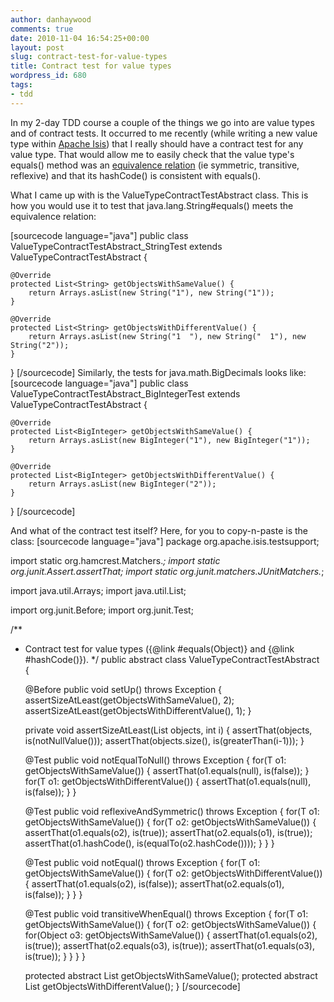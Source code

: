 ```yaml
---
author: danhaywood
comments: true
date: 2010-11-04 16:54:25+00:00
layout: post
slug: contract-test-for-value-types
title: Contract test for value types
wordpress_id: 680
tags:
- tdd
---
```


In my 2-day TDD course a couple of the things we go into are value types and of contract tests. It occurred to me recently (while writing a new value type within [Apache Isis](http://incubator.apache.org/isis)) that I really should have a contract test for any value type. That would allow me to easily check that the value type's equals() method was an [equivalence relation](http://en.wikipedia.org/wiki/Equivalence_relation) (ie symmetric, transitive, reflexive) and that its hashCode() is consistent with equals().

What I came up with is the ValueTypeContractTestAbstract<T> class. This is how you would use it to test that java.lang.String#equals() meets the equivalence relation:

<!-- more -->
[sourcecode language="java"]
public class ValueTypeContractTestAbstract_StringTest 
    extends ValueTypeContractTestAbstract<String> {

    @Override
    protected List<String> getObjectsWithSameValue() {
        return Arrays.asList(new String("1"), new String("1"));
    }

    @Override
    protected List<String> getObjectsWithDifferentValue() {
        return Arrays.asList(new String("1  "), new String("  1"), new String("2"));
    }
}
[/sourcecode]
Similarly, the tests for java.math.BigDecimals looks like:
[sourcecode language="java"]
public class ValueTypeContractTestAbstract_BigIntegerTest 
        extends ValueTypeContractTestAbstract<BigInteger> {

    @Override
    protected List<BigInteger> getObjectsWithSameValue() {
        return Arrays.asList(new BigInteger("1"), new BigInteger("1"));
    }

    @Override
    protected List<BigInteger> getObjectsWithDifferentValue() {
        return Arrays.asList(new BigInteger("2"));
    }
}
[/sourcecode]

And what of the contract test itself? Here, for you to copy-n-paste is the class:
[sourcecode language="java"]
package org.apache.isis.testsupport;

import static org.hamcrest.Matchers.*;
import static org.junit.Assert.assertThat;
import static org.junit.matchers.JUnitMatchers.*;

import java.util.Arrays;
import java.util.List;

import org.junit.Before;
import org.junit.Test;

/**
 * Contract test for value types ({@link #equals(Object)} and {@link #hashCode()}).
 */
public abstract class ValueTypeContractTestAbstract<T> {

	@Before
	public void setUp() throws Exception {
		assertSizeAtLeast(getObjectsWithSameValue(), 2);
		assertSizeAtLeast(getObjectsWithDifferentValue(), 1);
	}

	private void assertSizeAtLeast(List objects, int i) {
		assertThat(objects, is(notNullValue()));
		assertThat(objects.size(), is(greaterThan(i-1)));
	}

	@Test
	public void notEqualToNull() throws Exception {
		for(T o1: getObjectsWithSameValue()) {
			assertThat(o1.equals(null), is(false));
		}
		for(T o1: getObjectsWithDifferentValue()) {
			assertThat(o1.equals(null), is(false));
		}
	}

	@Test
	public void reflexiveAndSymmetric() throws Exception {
		for(T o1: getObjectsWithSameValue()) {
			for(T o2: getObjectsWithSameValue()) {
				assertThat(o1.equals(o2), is(true));
				assertThat(o2.equals(o1), is(true));
				assertThat(o1.hashCode(), is(equalTo(o2.hashCode())));
			}
		}
	}

	@Test
	public void notEqual() throws Exception {
		for(T o1: getObjectsWithSameValue()) {
			for(T o2: getObjectsWithDifferentValue()) {
				assertThat(o1.equals(o2), is(false));
				assertThat(o2.equals(o1), is(false));
			}
		}
	}

	@Test
	public void transitiveWhenEqual() throws Exception {
		for(T o1: getObjectsWithSameValue()) {
			for(T o2: getObjectsWithSameValue()) {
				for(Object o3: getObjectsWithSameValue()) {
					assertThat(o1.equals(o2), is(true));
					assertThat(o2.equals(o3), is(true));
					assertThat(o1.equals(o3), is(true));
				}
			}
		}
	}

	protected abstract List<T> getObjectsWithSameValue();
	protected abstract List<T> getObjectsWithDifferentValue();
}
[/sourcecode]

